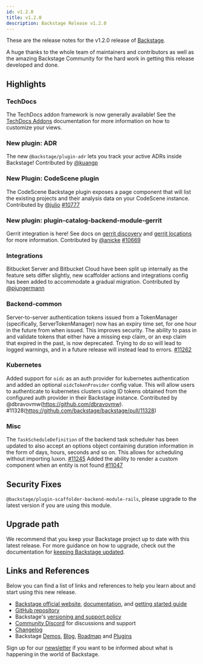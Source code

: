 ```yaml
---
id: v1.2.0
title: v1.2.0
description: Backstage Release v1.2.0
---
```


These are the release notes for the v1.2.0 release of [Backstage](https://backstage.io/).

A huge thanks to the whole team of maintainers and contributors as well as the amazing Backstage Community for the hard work in getting this release developed and done.

## Highlights

### TechDocs

The TechDocs addon framework is now generally available! See the [TechDocs Addons](https://backstage.io/docs/features/techdocs/addons) documentation for more information on how to customize your views.

### New plugin: ADR

The new `@backstage/plugin-adr` lets you track your active ADRs inside Backstage! Contributed by [@kuangp](https://github.com/kuangp)

### New Plugin: CodeScene plugin

The CodeScene Backstage plugin exposes a page component that will list the existing projects and their analysis data on your CodeScene instance. Contributed by [@julio](https://github.com/julioz) [#10777](https://github.com/backstage/backstage/pull/10777)

### New plugin: plugin-catalog-backend-module-gerrit

Gerrit integration is here! See docs on [gerrit discovery](https://backstage.io/docs/integrations/gerrit/discovery) and [gerrit locations](https://backstage.io/docs/integrations/gerrit/locations) for more information.
Contributed by [@anicke](https://github.com/anicke) [#10669](https://github.com/backstage/backstage/pull/10669)

### Integrations

Bitbucket Server and Bitbucket Cloud have been split up internally as the feature sets differ slightly, new scaffolder actions and integrations config has been added to accommodate a gradual migration. Contributed by [@pjungermann](https://github.com/pjungermann)

### Backend-common

Server-to-server authentication tokens issued from a TokenManager (specifically, ServerTokenManager) now has an expiry time set, for one hour in the future from when issued. This improves security. The ability to pass in and validate tokens that either have a missing exp claim, or an exp claim that expired in the past, is now deprecated. Trying to do so will lead to logged warnings, and in a future release will instead lead to errors.
[#11262](https://github.com/backstage/backstage/pull/11262)

### Kubernetes

Added support for `oidc` as an auth provider for kubernetes authentication and added an optional `oidcTokenProvider` config value. This will allow users to authenticate to kubernetes clusters using ID tokens obtained from the configured auth provider in their Backstage instance. Contributed by @dbravovmw(https://github.com/dbravovmw). #11328(https://github.com/backstage/backstage/pull/11328)

### Misc

The `TaskScheduleDefinition` of the backend task scheduler has been updated to also accept an options object containing duration information in the form of days, hours, seconds and so on. This allows for scheduling without importing luxon. [#11245](https://github.com/backstage/backstage/pull/11245)
Added the ability to render a custom component when an entity is not found [#11047](https://github.com/backstage/backstage/pull/11047)

## Security Fixes

`@backstage/plugin-scaffolder-backend-module-rails`, please upgrade to the latest version if you are using this module.

## Upgrade path

We recommend that you keep your Backstage project up to date with this latest release. For more guidance on how to upgrade, check out the documentation for [keeping Backstage updated](https://backstage.io/docs/getting-started/keeping-backstage-updated).

## Links and References

Below you can find a list of links and references to help you learn about and start using this new release.

- [Backstage official website](https://backstage.io/), [documentation](https://backstage.io/docs/), and [getting started guide](https://backstage.io/docs/getting-started/)
- [GitHub repository](https://github.com/backstage/backstage)
- Backstage's [versioning and support policy](https://backstage.io/docs/overview/versioning-policy)
- [Community Discord](https://discord.gg/backstage-687207715902193673) for discussions and support
- [Changelog](https://github.com/backstage/backstage/tree/master/docs/releases/v1.2.0-changelog.md)
- Backstage [Demos](https://backstage.io/demos), [Blog](https://backstage.io/blog), [Roadmap](https://backstage.io/docs/overview/roadmap) and [Plugins](https://backstage.io/plugins)

Sign up for our [newsletter](https://mailchi.mp/spotify/backstage-community) if you want to be informed about what is happening in the world of Backstage.
